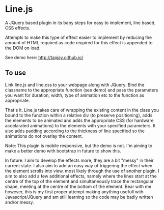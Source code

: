 Line.js
=======

A JQuery based plugin in its baby steps for easy to implement, line based, CSS effects. 

Attempts to make this type of effect easier to implement by reducing the amount of HTML required as code required for this effect is appended to the DOM on load.

See demo here: http://tapjay.github.io/


To use
------

Link line.js and line.css to your webpage along with JQuery. Bind the classname to the appropriate function (see demo) and pass the parameters you want for duration, width, type of animation etc to the function as appropriate. 

That's it. Line.js takes care of wrapping the existing content in the class you bound to the function within a relative div (to preserve positioning), adds the elements to be animated and adds the appropriate CSS (for hardware accelarated animations) to the elements with your specified parameters. It also adds padding according to the thickness of line specified so the animations do not overlay the content.

Note:
This plugin is mobile responsive, but the demo is not. I'm aiming to make a better demo with bootstrap in future to show this.

In future:
I aim to develop the effects more, they are a bit "messy" in their current state. I also aim to add an easy way of triggering the effect when the element scrolls into view, most likely through the use of another plugin. I aim to also add a few additional effects, namely where the lines start at the centre of the top of the element and simultaneously trace the rectangular shape, meeting at the centre of the bottom of the element. Bear with me however, this is my first proper attempt making anything usefull with Javascript/JQuery and am still learning so the code may be badly written and/or messy. 
